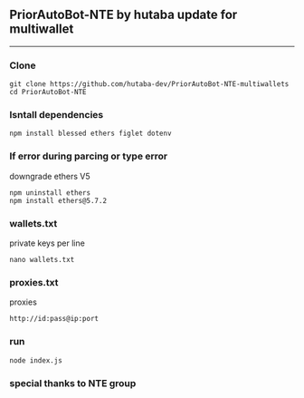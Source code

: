 ## PriorAutoBot-NTE by hutaba update for multiwallet
-------
### Clone

```
git clone https://github.com/hutaba-dev/PriorAutoBot-NTE-multiwallets
cd PriorAutoBot-NTE
```
### Isntall dependencies
```
npm install blessed ethers figlet dotenv
```

### If error during parcing or type error
downgrade ethers V5
```
npm uninstall ethers
npm install ethers@5.7.2
```

### wallets.txt 
private keys per line
```
nano wallets.txt
```

### proxies.txt
proxies 
```
http://id:pass@ip:port
```

### run
```
node index.js
```

### special thanks to NTE group
